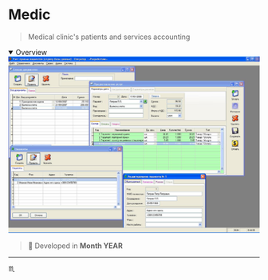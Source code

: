 # Medic #

> Medical clinic's patients and services accounting

<details open>
  <summary>Overview</summary>
  <div align="center">
    <img max-width="720px" max-height="477px" src="assets/img/medic-001-overview.jpg" />
  </div>
</details>

> :calendar: Developed in **Month YEAR**

---

:scorpius:
